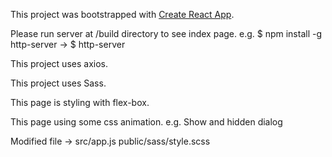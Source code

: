 This project was bootstrapped with [Create React App](https://github.com/facebook/create-react-app).

Please run server at /build directory to see index page. 
e.g. $ npm install -g http-server -> $ http-server

This project uses axios.

This project uses Sass.

This page is styling with flex-box.

This page using some css animation. e.g. Show and hidden dialog

Modified file ->	src/app.js 
									public/sass/style.scss